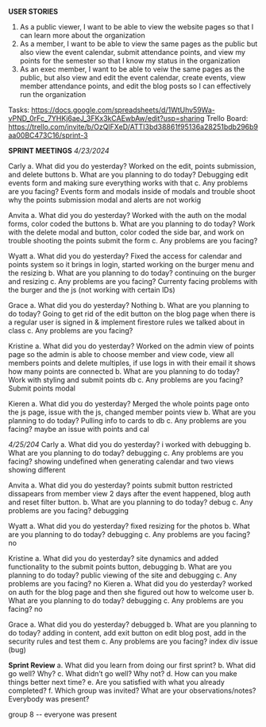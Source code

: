 **USER STORIES**
1. As a public viewer, I want to be able to view the website pages so that I can learn more about the organization
2. As a member, I want to be able to view the same pages as the public but also view the event calendar, submit attendance points, and view my points for the semester so that I know my status in the organization
3. As an exec member, I want to be able to veiw the same pages as the public, but also view and edit the event calendar, create events, view member attendance points, and edit the blog posts so I can effectively run the organization


Tasks: https://docs.google.com/spreadsheets/d/1WtUhv59Wa-vPND_0rFc_7YHKj6aeJ_3FKx3kCAEwbAw/edit?usp=sharing
Trello Board: https://trello.com/invite/b/OzQIFXeD/ATTI3bd38861f95136a28251bdb296b9aa00BC473C16/sprint-3


**SPRINT MEETINGS**
*4/23/2024*

Carly
a. What did you do yesterday?
Worked on the edit, points submission, and delete buttons
b. What are you planning to do today?
Debugging edit events form and making sure everything works with that
c. Any problems are you facing?
Events form and modals inside of modals and trouble shoot why the points submission modal and alerts are not workig

Anvita
a. What did you do yesterday?
Worked with the auth on the modal forms, color coded the buttons
b. What are you planning to do today?
Work with the delete modal and button, color coded the side bar, and work on trouble shooting the points submit the form
c. Any problems are you facing?


Wyatt
a. What did you do yesterday?
Fixed the access for calendar and points system so it brings in login, started working on the burger menu and the resizing 
b. What are you planning to do today?
continuing on the burger and resizing
c. Any problems are you facing?
Currenty facing problems with the burger and the js (not working with certain IDs)

Grace
a. What did you do yesterday?
Nothing
b. What are you planning to do today?
Going to get rid of the edit button on the blog page when there is a regular user is signed in & implement firestore rules we talked about in class
c. Any problems are you facing?

Kristine
a. What did you do yesterday?
Worked on the admin view of points page so the admin is able to choose member and view code, view all members points and delete multiples, if use logs in with their email it shows how many points are connected
b. What are you planning to do today?
Work with styling and submit points db
c. Any problems are you facing?
Submit points modal

Kieren
a. What did you do yesterday?
Merged the whole points page onto the js page, issue with the js, changed member points view
b. What are you planning to do today?
Pulling info to cards to db 
c. Any problems are you facing?
maybe an issue with points and cal


*4/25/204*
Carly 
a. What did you do yesterday?
i worked with debugging 
b. What are you planning to do today?
debugging
c. Any problems are you facing?
showing undefined when generating calendar and two views showing different

Anvita 
a. What did you do yesterday?
points submit button restricted dissapears from member view 2 days after the event happened, blog auth and reset filter button.
b. What are you planning to do today?
debug
c. Any problems are you facing?
debugging 


Wyatt
a. What did you do yesterday?
fixed resizing for the photos
b. What are you planning to do today?
debugging
c. Any problems are you facing?
no

Kristine
a. What did you do yesterday?
site dynamics and added functionality to the submit points button, debugging 
b. What are you planning to do today?
public viewing of the site and debugging
c. Any problems are you facing?
no
Kieren
a. What did you do yesterday?
worked on auth for the blog page and then she figured out how to welcome user
b. What are you planning to do today?
debugging
c. Any problems are you facing?
no

Grace
a. What did you do yesterday?
debugged
b. What are you planning to do today?
adding in content, add exit button on edit blog post, add in the security rules and test them
c. Any problems are you facing?
index div issue (bug)


**Sprint Review**
a. What did you learn from doing our first sprint?
b. What did go well? Why?
c. What didn’t go well? Why not?
d. How can you make things better next time?
e. Are you satisfied with what you already completed?
f. Which group was invited? What are your observations/notes? Everybody was present?

group 8 -- everyone was present 

